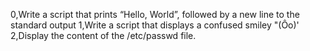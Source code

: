 0,Write a script that prints “Hello, World”, followed by a new line to the standard output
1,Write a script that displays a confused smiley "(Ôo)'
2,Display the content of the /etc/passwd file.
